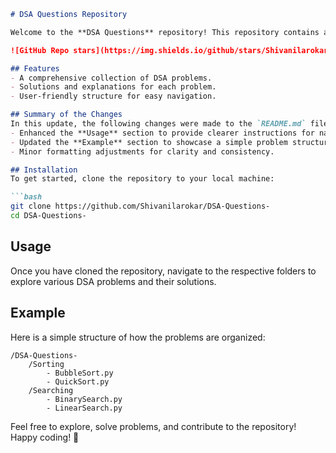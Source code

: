 ```markdown
# DSA Questions Repository

Welcome to the **DSA Questions** repository! This repository contains a collection of Data Structures and Algorithms (DSA) problems designed to help you enhance your coding skills.

![GitHub Repo stars](https://img.shields.io/github/stars/Shivanilarokar/DSA-Questions-) ![GitHub forks](https://img.shields.io/github/forks/Shivanilarokar/DSA-Questions-) ![GitHub issues](https://img.shields.io/github/issues/Shivanilarokar/DSA-Questions-)

## Features
- A comprehensive collection of DSA problems.
- Solutions and explanations for each problem.
- User-friendly structure for easy navigation.

## Summary of the Changes
In this update, the following changes were made to the `README.md` file:
- Enhanced the **Usage** section to provide clearer instructions for navigating the repository.
- Updated the **Example** section to showcase a simple problem structure.
- Minor formatting adjustments for clarity and consistency.

## Installation
To get started, clone the repository to your local machine:

```bash
git clone https://github.com/Shivanilarokar/DSA-Questions-
cd DSA-Questions-
```

## Usage
Once you have cloned the repository, navigate to the respective folders to explore various DSA problems and their solutions.

## Example
Here is a simple structure of how the problems are organized:

```plaintext
/DSA-Questions-
    /Sorting
        - BubbleSort.py
        - QuickSort.py
    /Searching
        - BinarySearch.py
        - LinearSearch.py
```

Feel free to explore, solve problems, and contribute to the repository! Happy coding! 🚀
```